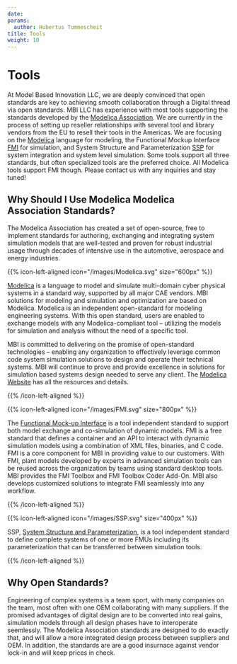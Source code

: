 ```yaml
---
date:
params:
  author: Hubertus Tummescheit
title: Tools
weight: 10
---
```


# Tools 

At Model Based Innovation LLC, we are deeply convinced that open standards are key to achieving smooth collaboration through a Digital thread via open standards. MBI LLC has experience with most tools supporting the standards developed by the [Modelica Association](https://www.modelica.org). We are currently in the process of setting up reseller relationships with several tool and library vendors from the EU to resell their tools in the Americas. We are focusing on the [Modelica](/tools/modelica) language for modeling, the Functional Mockup Interface [FMI](/tools/fmi) for simulation, and System Structure and Parameterization [SSP](https://ssp-standard.org) for system integration and system level simulation. Some tools support all three standards, but often specialized tools are the preferred choice. All Modelica tools support FMI though. Please contact us with any inquiries and stay tuned! 

## Why Should I Use Modelica Modelica Association Standards?

The Modelica Association has created a set of open-source, free to implement standards for authoring, exchanging and integrating system simulation models that are well-tested and proven for robust industrial usage through decades of intensive use in the automotive, aerospace and energy industries. 

{{% icon-left-aligned icon="/images/Modelica.svg" size="600px" %}}

[Modelica](https://modelica.org) is a language to model and simulate multi-domain cyber physical systems in a standard way, supported by all major CAE vendors. MBI solutions for modeling and simulation and optimization are based on Modelica. Modelica is an independent open-standard for modeling engineering systems. With this open standard, users are enabled to exchange models with any Modelica-compliant tool – utilizing the models for simulation and analysis without the need of a specific tool.

MBI is committed to delivering on the promise of open-standard technologies –  enabling any organization to effectively leverage common code system simulation solutions to design and operate their technical systems. MBI will continue to prove and provide excellence in solutions for simulation based systems design needed to serve any client.
 The [Modelica Website](https://modelica.org) has all the resources and details.

{{% /icon-left-aligned %}}

{{% icon-left-aligned icon="/images/FMI.svg" size="800px" %}}

The [Functional Mock-up Interface](https://fmi-standard.org) is a tool independent standard to support both model exchange and co-simulation of dynamic models. FMI is a free standard that defines a container and an API to interact with dynamic simulation models using a combination of XML files, binaries, and C code. FMI is a core component for MBI in providing value to our customers. With FMI, plant models developed by experts in advanced simulation tools can be reused across the organization by teams using standard desktop tools. MBI provides the FMI Toolbox and FMI Toolbox Coder Add-On. MBI also develops customized solutions to integrate FMI seamlessly into any workflow.


{{% /icon-left-aligned %}}

{{% icon-left-aligned icon="/images/SSP.svg" size="400px" %}}

SSP, [System Structure and Parameterization](https://ssp-standard.org), is a tool independent standard to define complete systems of one or more FMUs including its parameterization that can be transferred between simulation tools.


{{%	 /icon-left-aligned %}}


## Why Open Standards?

Engineering of complex systems is a team sport, with many companies on the team, most often with one OEM collaborating with many suppliers. If the promised advantages of digital design are to be converted into real gains, simulation models through all design phases have to interoperate seemlessly. The Modelica Association standards are designed to do exactly that, and will allow a more integrated design process between suppliers and OEM. In addition, the standards are are a good insurnace against vendor lock-in and will keep prices in check. 	 